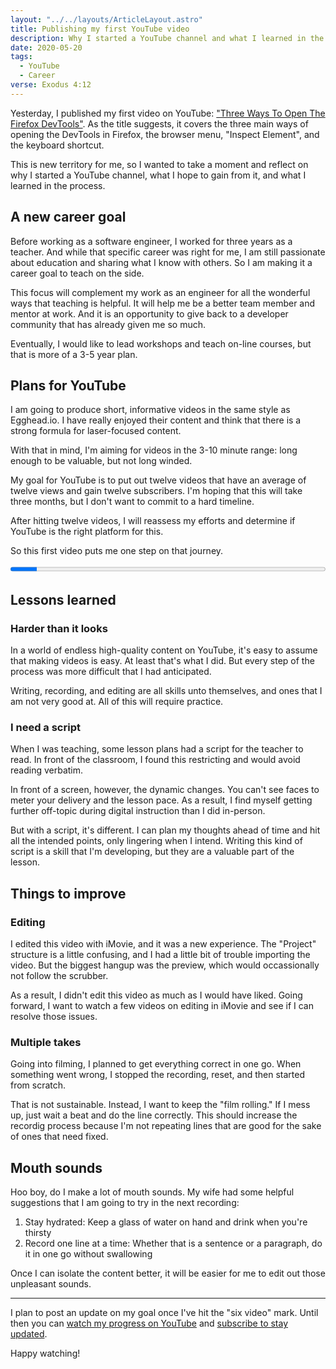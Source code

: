 ```yaml
---
layout: "../../layouts/ArticleLayout.astro"
title: Publishing my first YouTube video
description: Why I started a YouTube channel and what I learned in the process
date: 2020-05-20
tags:
  - YouTube
  - Career
verse: Exodus 4:12
---
```


Yesterday, I published my first video on YouTube: ["Three Ways To Open The Firefox DevTools"](https://www.youtube.com/watch?v=1bjwBppbpxk). As the title suggests, it covers the three main ways of opening the DevTools in Firefox, the browser menu, "Inspect Element", and the keyboard shortcut.

This is new territory for me, so I wanted to take a moment and reflect on why I started a YouTube channel, what I hope to gain from it, and what I learned in the process.

## A new career goal

Before working as a software engineer, I worked for three years as a teacher. And while that specific career was right for me, I am still passionate about education and sharing what I know with others. So I am making it a career goal to teach on the side.

This focus will complement my work as an engineer for all the wonderful ways that teaching is helpful. It will help me be a better team member and mentor at work. And it is an opportunity to give back to a developer community that has already given me so much.

Eventually, I would like to lead workshops and teach on-line courses, but that is more of a 3-5 year plan.

## Plans for YouTube

I am going to produce short, informative videos in the same style as Egghead.io. I have really enjoyed their content and think that there is a strong formula for laser-focused content.

With that in mind, I'm aiming for videos in the 3-10 minute range: long enough to be valuable, but not long winded.

My goal for YouTube is to put out twelve videos that have an average of twelve views and gain twelve subscribers. I'm hoping that this will take three months, but I don't want to commit to a hard timeline.

After hitting twelve videos, I will reassess my efforts and determine if YouTube is the right platform for this.

So this first video puts me one step on that journey.

<progress max="12" value="1" style="width:100%">1/12</progress>

## Lessons learned

### Harder than it looks

In a world of endless high-quality content on YouTube, it's easy to assume that making videos is easy. At least that's what I did. But every step of the process was more difficult that I had anticipated.

Writing, recording, and editing are all skills unto themselves, and ones that I am not very good at. All of this will require practice.

### I need a script

When I was teaching, some lesson plans had a script for the teacher to read. In front of the classroom, I found this restricting and would avoid reading verbatim.

In front of a screen, however, the dynamic changes. You can't see faces to meter your delivery and the lesson pace. As a result, I find myself getting further off-topic during digital instruction than I did in-person.

But with a script, it's different. I can plan my thoughts ahead of time and hit all the intended points, only lingering when I intend. Writing this kind of script is a skill that I'm developing, but they are a valuable part of the lesson.

## Things to improve

### Editing

I edited this video with iMovie, and it was a new experience. The "Project" structure is a little confusing, and I had a little bit of trouble importing the video. But the biggest hangup was the preview, which would occassionally not follow the scrubber.

As a result, I didn't edit this video as much as I would have liked. Going forward, I want to watch a few videos on editing in iMovie and see if I can resolve those issues.

### Multiple takes

Going into filming, I planned to get everything correct in one go. When something went wrong, I stopped the recording, reset, and then started from scratch.

That is not sustainable. Instead, I want to keep the "film rolling." If I mess up, just wait a beat and do the line correctly. This should increase the recordig process because I'm not repeating lines that are good for the sake of ones that need fixed.

## Mouth sounds

Hoo boy, do I make a lot of mouth sounds. My wife had some helpful suggestions that I am going to try in the next recording:

1. Stay hydrated: Keep a glass of water on hand and drink when you're thirsty
2. Record one line at a time: Whether that is a sentence or a paragraph, do it in one go without swallowing

Once I can isolate the content better, it will be easier for me to edit out those unpleasant sounds.

---

I plan to post an update on my goal once I've hit the "six video" mark. Until then you can [watch my progress on YouTube](https://www.youtube.com/channel/UC5KVcnzcZn_zCYXGR1ErV_A) and [subscribe to stay updated](https://bit.ly/subscribe-seanmcp).

Happy watching!
